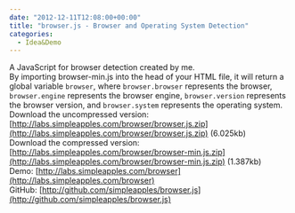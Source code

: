 ```yaml
---
date: "2012-12-11T12:08:00+00:00"
title: "browser.js - Browser and Operating System Detection"
categories:
  - Idea&Demo
---
```


A JavaScript for browser detection created by me.  
By importing browser-min.js into the head of your HTML file, it will return a global variable `browser`, where `browser.browser` represents the browser, `browser.engine` represents the browser engine, `browser.version` represents the browser version, and `browser.system` represents the operating system.  
Download the uncompressed version: [http://labs.simpleapples.com/browser/browser.js.zip](http://labs.simpleapples.com/browser/browser.js.zip) (6.025kb)  
Download the compressed version: [http://labs.simpleapples.com/browser/browser-min.js.zip](http://labs.simpleapples.com/browser/browser-min.js.zip) (1.387kb)  
Demo: [http://labs.simpleapples.com/browser](http://labs.simpleapples.com/browser)  
GitHub: [http://github.com/simpleapples/browser.js](http://github.com/simpleapples/browser.js)